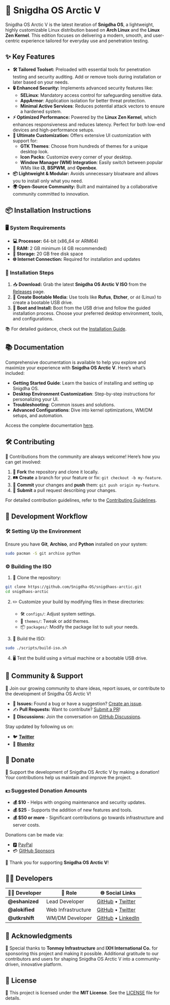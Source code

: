# 🌌 **Snigdha OS Arctic V**

Snigdha OS Arctic V is the latest iteration of **Snigdha OS**, a lightweight, highly customizable Linux distribution based on **Arch Linux** and the **Linux Zen Kernel**. This edition focuses on delivering a modern, smooth, and user-centric experience tailored for everyday use and penetration testing.



## ✨ **Key Features**

- **🛠️ Tailored Toolset:** Preloaded with essential tools for penetration testing and security auditing. Add or remove tools during installation or later based on your needs.
- **🔒 Enhanced Security:** Implements advanced security features like:
  - **SELinux**: Mandatory access control for safeguarding sensitive data.
  - **AppArmor**: Application isolation for better threat protection.
  - **Minimal Active Services**: Reduces potential attack vectors to ensure a hardened system.
- **⚡ Optimized Performance:** Powered by the **Linux Zen Kernel**, which enhances responsiveness and reduces latency. Perfect for both low-end devices and high-performance setups.
- **🎨 Ultimate Customization:** Offers extensive UI customization with support for:
  - **GTK Themes**: Choose from hundreds of themes for a unique desktop look.
  - **Icon Packs**: Customize every corner of your desktop.
  - **Window Manager (WM) Integration**: Easily switch between popular WMs like **i3**, **BSPWM**, and **Openbox**.
- **📦 Lightweight & Modular:** Avoids unnecessary bloatware and allows you to install only what you need.
- **🌍 Open-Source Community:** Built and maintained by a collaborative community committed to innovation.



## 📦 **Installation Instructions**

### 🖥️ **System Requirements**

- **💻 Processor:** 64-bit (x86_64 or ARM64)
- **🧠 RAM:** 2 GB minimum (4 GB recommended)
- **💾 Storage:** 20 GB free disk space
- **🌐 Internet Connection:** Required for installation and updates

### 🚀 **Installation Steps**

1. 📥 **Download:** Grab the latest **Snigdha OS Arctic V ISO** from the [Releases](https://github.com/Snigdha-OS/snigdhaos-arctic/releases) page.
2. 🔧 **Create Bootable Media:** Use tools like **Rufus**, **Etcher**, or `dd` (Linux) to create a bootable USB drive.
3. 🔄 **Boot and Install:** Boot from the USB drive and follow the guided installation process. Choose your preferred desktop environment, tools, and configurations.

📚 For detailed guidance, check out the [Installation Guide](https://github.com/Snigdha-OS/snigdhaos-arctic/wiki/Installation-Guide).



## 📚 **Documentation**

Comprehensive documentation is available to help you explore and maximize your experience with **Snigdha OS Arctic V**. Here’s what’s included:

- **Getting Started Guide**: Learn the basics of installing and setting up Snigdha OS.
- **Desktop Environment Customization**: Step-by-step instructions for personalizing your UI.
- **Troubleshooting**: Common issues and solutions.
- **Advanced Configurations**: Dive into kernel optimizations, WM/DM setups, and automation.

Access the complete documentation [here](https://github.com/Snigdha-OS/snigdhaos-arctic/wiki).



## 🛠️ **Contributing**

🎉 Contributions from the community are always welcome! Here’s how you can get involved:

1. 🔀 **Fork** the repository and clone it locally.
2. 🛤️ **Create** a branch for your feature or fix: `git checkout -b my-feature`.
3. 💾 **Commit** your changes and **push** them: `git push origin my-feature`.
4. 📨 **Submit** a pull request describing your changes.

For detailed contribution guidelines, refer to the [Contributing Guidelines](https://github.com/Snigdha-OS/snigdhaos-arctic/blob/main/CONTRIBUTING.md).



## 🤖 **Development Workflow**

### 🛠️ **Setting Up the Environment**

Ensure you have **Git**, **Archiso**, and **Python** installed on your system:

```bash
sudo pacman -S git archiso python
```

### ⚙️ **Building the ISO**

1. 🔽 Clone the repository:

```bash
git clone https://github.com/Snigdha-OS/snigdhaos-arctic.git
cd snigdhaos-arctic
```

2. ✏️ Customize your build by modifying files in these directories:
   - 🛠️ `configs/`: Adjust system settings.
   - 🎨 `themes/`: Tweak or add themes.
   - 📦 `packages/`: Modify the package list to suit your needs.

3. 🛑 Build the ISO:

```bash
sudo ./scripts/build-iso.sh
```

4. 🖥️ Test the build using a virtual machine or a bootable USB drive.



## 🤝 **Community & Support**

👥 Join our growing community to share ideas, report issues, or contribute to the development of Snigdha OS Arctic V!

- 🐞 **Issues:** Found a bug or have a suggestion? [Create an issue](https://github.com/Snigdha-OS/snigdhaos-arctic/issues).
- ✍️ **Pull Requests:** Want to contribute? [Submit a PR](https://github.com/Snigdha-OS/snigdhaos-arctic/pulls)!
- 💬 **Discussions:** Join the conversation on [GitHub Discussions](https://github.com/Snigdha-OS/snigdhaos-arctic/discussions).

Stay updated by following us on:

- 🐦 **[Twitter](https://twitter.com/snigdha_os)**
- 🌌 **[Bluesky](https://bsky.app/@snigdhaos.org)**



## 💸 **Donate**

💖 Support the development of Snigdha OS Arctic V by making a donation! Your contributions help us maintain and improve the project.

### 💵 **Suggested Donation Amounts**

- **💰 $10** - Helps with ongoing maintenance and security updates.
- **💰 $25** - Supports the addition of new features and tools.
- **💰 $50 or more** - Significant contributions go towards infrastructure and server costs.

Donations can be made via:

- 🅿️ [PayPal](https://www.paypal.com/donate?hosted_button_id=EXAMPLEID)  
- 💳 [GitHub Sponsors](https://github.com/sponsors/yourusername)

🙏 Thank you for supporting **Snigdha OS Arctic V**!



## 🤝🏻 **Developers**

| 👨‍💻 Developer      | 💼 Role               | 🌐 Social Links                                                                           |
| ------------------ | -------------------- | -------------------------------------------------------------------------------------- |
| **@eshanized**     | Lead Developer       | [GitHub](https://github.com/eshanized) • [Twitter](https://twitter.com/eshanized)     |
| **@alokified**     | Web Infrastructure   | [GitHub](https://github.com/alokified) • [Twitter](https://twitter.com/alokified)     |
| **@utkrshift**     | WM/DM Developer      | [GitHub](https://github.com/utkrshift) • [LinkedIn](https://linkedin.com/in/utkrshift) |


## 🎉 **Acknowledgments**

🙏 Special thanks to **Tonmoy Infrastructure** and **IXH International Co.** for sponsoring this project and making it possible. Additional gratitude to our contributors and users for shaping Snigdha OS Arctic V into a community-driven, innovative platform.


## 📜 **License**

📄 This project is licensed under the **MIT License**. See the [LICENSE](LICENSE) file for details.